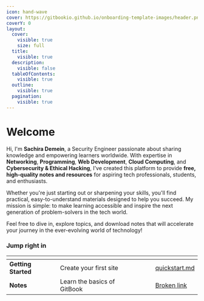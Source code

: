 ```yaml
---
icon: hand-wave
cover: https://gitbookio.github.io/onboarding-template-images/header.png
coverY: 0
layout:
  cover:
    visible: true
    size: full
  title:
    visible: true
  description:
    visible: false
  tableOfContents:
    visible: true
  outline:
    visible: true
  pagination:
    visible: true
---
```


# Welcome

Hi, I'm **Sachira Demein**, a Security Engineer passionate about sharing knowledge and empowering learners worldwide. With expertise in **Networking**, **Programming**, **Web Development**, **Cloud Computing**, and **Cybersecurity & Ethical Hacking**, I’ve created this platform to provide **free, high-quality notes and resources** for aspiring tech professionals, students, and enthusiasts.

Whether you're just starting out or sharpening your skills, you'll find practical, easy-to-understand materials designed to help you succeed. My mission is simple: to make learning accessible and inspire the next generation of problem-solvers in the tech world.

Feel free to dive in, explore topics, and download notes that will accelerate your journey in the ever-evolving world of technology!

### Jump right in

<table data-view="cards"><thead><tr><th></th><th></th><th data-hidden data-card-cover data-type="files"></th><th data-hidden></th><th data-hidden data-card-target data-type="content-ref"></th></tr></thead><tbody><tr><td><strong>Getting Started</strong></td><td>Create your first site</td><td></td><td></td><td><a href="getting-started/quickstart.md">quickstart.md</a></td></tr><tr><td><strong>Notes</strong></td><td>Learn the basics of GitBook</td><td></td><td></td><td><a href="broken-reference">Broken link</a></td></tr></tbody></table>
